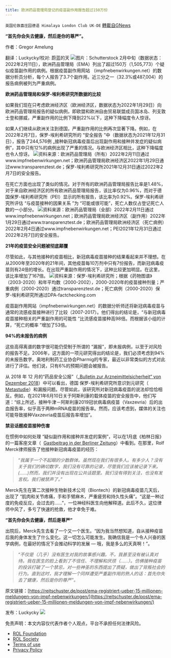 ```yaml
---
title: 欧洲药品管理局登记的疫苗副作用报告超过150万份
---
```

`英国伦敦喜庄园德语 Himalaya London Club UK-DE` [轉載自GNews](https://gnews.org/zh-hans/2043612/)

**“首先你会失去健康，然后是你的尊严”。**

作者：Gregor Amelung

翻译：Luckycky/校对: 蔚蓝的天
![](https://assets.gnews.org/wp-content/uploads/2022/02/image1-2.jpeg)图片：Schutterstock
2月中旬（数据状态：2022年2月11日），欧洲药品管理局（EMA）列出了超过150万（1,505,773）个疑似疫苗副作用的病例。根据疫苗副作用网站 （impfnebenwirkungen.net）的数据分析员分析，每个人报告了3.7个副作用。近三分之一（32.3%或487,004）的报告病例被列为严重病例。

**欧洲药品管理局和保罗-埃利希研究所数据的比较**

如果我们现在只考虑欧洲经济区（欧洲经济区，数据状态为2022年1月29日）向欧洲药品管理局报告的疑似病例，即欧盟和欧洲自由贸易联盟成员国冰岛、列支敦士登和挪威，严重副作用的比例下降到22%以下，这种下降幅度令人惊讶。

如果人们继续从欧洲关注到德国，严重副作用的比例再次显著下降。例如，在2022年2月7日，保罗-埃利希研究所的 “安全报告 ”中（数据状态为2021年12月31日），报告了244,576例 „接种新冠病毒疫苗后出现副作用和接种并发症的疑似病例”，其中只有12%的病例出现了严重的情况。与欧洲经济区相比，这种下降幅度也令人惊讶。
![](https://assets.gnews.org/wp-content/uploads/2022/02/IMAGE-2022-02-21-131709.jpg)资料来源：欧洲药品管理局（所有）2022年2月11日通过www.impfnebenwirkungen.net；欧洲药品管理局欧洲经济区2022年1月29日通过www.transparenztest.de；保罗-埃利希研究所2021年12月31日通过2022年2月7日的安全报告。

在死亡方面也出现了类似的情况。对于所有的欧洲药品管理局报告比率是1.48%，对于来自欧洲经济区的所有欧洲药品管理局报告，该比率仅为0.96%，而对于德国保罗-埃利希研究所（PEI）显示的所有报告，该比率为0.92%。保罗-埃利希研究所评估 “与疫苗接种的因果关系 ”为 “可能或很可能”，死亡人数仅占登记死亡人数的一小部分。
![](https://assets.gnews.org/wp-content/uploads/2022/02/IMAGE-2022-02-21-131713.jpg)资料来源：欧洲药品管理局（全部）2022年2月11日通过www.impfnebenwirkungen.net；欧洲药品管理局欧洲经济区（副作用）2022年1月29日通过www.transparenztest.de；欧洲药品管理局欧洲经济区（死亡病例）2022年2月4日通过www.impfnebenwirkungen.net；PEI2021年12月31日通过2022年2月7日的安全报告。

**21年的疫苗安全问题被彻底颠覆**

尽管如此，与其他接种的疫苗相比，新冠病毒疫苗接种的结果看起来并不理想。在从2000年至2020年的21年间，其他疫苗每10万剂中只有7份报告，而新冠病毒疫苗则有24倍的增长。在出现严重副作用的情况下，这种比较更加明显。在这里，该比率增加了167倍。
![](https://assets.gnews.org/wp-content/uploads/2022/02/IMAGE-2022-02-20-191906.jpg)资料来源：保罗-埃利希研究所；根据《药物图谱》（2003-2020）和年平均数（2000-2002），2000-2020年的疫苗接种剂量；严重病例（2000-2020）通过transparenztest.de；死亡病例（2000-2020）保罗-埃利希研究所通过DPA-factchecking.com

疫苗副作用网站（impfnebenwirkungen.net）的数据分析师还将新冠病毒疫苗与通常的流感疫苗接种进行了比较（2007-2017）。他们得出的结论是，“与新冠病毒疫苗接种相关的严重副作用的可能性 ”比流感疫苗接种高98倍。而根据该小组的计算，“死亡的概率 ”增加了53倍。

**94%的未报告的病例**

这些高得离谱的数字很可能仍受制于所谓的 “漏报”，即未报病例，以至于对风险的报告不足。2006年，这方面的一项元研究得出的结论是，我们必须考虑到94%的未报告数字。奥地利制药工业协会Pharmig的专家，最近以非常类似的方式对此进行了评估。他们说，只有6%的预期问题会被报告。

从 2018 年 12 月的“药品安全公报”（„[Bulletin zur Arzneimittelsicherheit“ von Dezember 2018](https://www.pei.de/SharedDocs/Downloads/DE/newsroom/bulletin-arzneimittelsicherheit/2018/4-2018.pdf?__blob=publicationFile&amp;v=2)）中可以看出，德国 保罗-埃利希研究所意识到元研究（ [Metastudie](https://pubmed.ncbi.nlm.nih.gov/16689555/)）和漏报问题。尽管如此，该研究所对新冠病毒疫苗的说法却恰恰相反。例如，在2021年6月10日关于阿斯利康的载体疫苗的安全报告中，他们写道：“综上所述，接种牛津－阿斯利康2019冠状病毒病疫苗（Vaxzevria）后的出血报告率，似乎高于两种mRNA疫苗的报告率。然而，应该考虑到，媒体的关注也可能导致接种Vaxzevria疫苗后报告率增加”。

**禁忌话题疫苗接种伤害**

在惯例中如何处理 “疑似副作用和接种并发症的案例”，可以在1月底《柏林日报》的一篇客座文章（  [Gastbeitrag in der Berliner Zeitung](https://www.berliner-zeitung.de/news/seit-meiner-impfung-ist-nichts-mehr-wie-es-war-li.207931)）中看到。在那里，Rolf Merck律师报告了他接种新冠病毒疫苗的经历：


> *“我属于一个不起眼的少数群体。虽然现在我们有很多人。有多少人？没有关于我们的确切数字，我们没有可靠的记录，尽管我们应该被记录下来。(……)然而，我们并没有出现在公共话题里。我们没有得到关注，也没有发言权。我们被禁声了。”*


Merck先生在第二次接种生物新技术公司（Biontech）的新冠病毒疫苗几天后，出现了 “肌肉和关节疼痛，手和手臂麻木，严重疲劳和持久性头痛”。“这是一种过度的免疫反应，会过去的……”，一位神经科医生向他解释道。此后不久，这位律师中风了，多亏了快速的抢救，他才幸免于难。

**“首先你会失去健康，然后是尊严”**

出院后，Merck先生去看了一个又一个医生。“因为我当然想知道，自从接种疫苗后我的身体发生了什么变化。这一切怎么可能发生。我确信我是一个令人兴奋的医学病例，在最好的情况下会推动科学的发展 — 哦，我是多么的天真啊！”。


> *“不仅是（几乎）没有医生对我的故事感兴趣。不，我甚至没有被认真对待。我在医生的脸上看到了不信任、不理解和厌烦（……）。仿佛接种疫苗的投诉打破了一个禁忌，对一些神圣的东西提出了质疑，做出了背叛社会的行为。直到这时，我才理解一个同样遭受严重副作用的熟人的话：首先你失去了健康，然后是你的尊严”。*


原文链接：[https://reitschuster.de/post/ema-registriert-ueber-15-millionen-meldungen-von-impf-nebenwirkungen/](https://reitschuster.de/post/ema-registriert-ueber-15-millionen-meldungen-von-impf-nebenwirkungen/)

发布：Luckycky
![](https://assets.gnews.org/wp-content/uploads/2021/09/战鹰团新logo2021-07-01-1.jpg)
 

免责声明：本文内容仅代表作者个人观点，平台不承担任何法律风险。

- [ROL Foundation](https://rolfoundation.org/)
- [ROL Society](https://rolsociety.org/)
- [Terms of use](https://gnews.org/terms-of-use-3/)
- [Privacy Policy](https://gnews.org/privacy-policy/)
